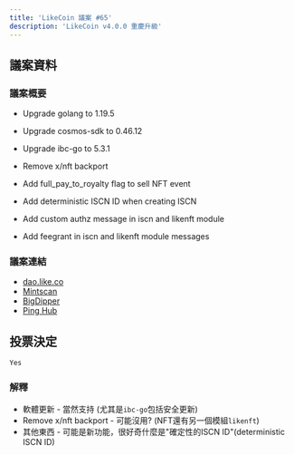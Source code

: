 ```yaml
---
title: 'LikeCoin 議案 #65'
description: 'LikeCoin v4.0.0 重慶升級'
---
```


## 議案資料

### 議案概要

- Upgrade golang to 1.19.5

- Upgrade cosmos-sdk to 0.46.12

- Upgrade ibc-go to 5.3.1

- Remove x/nft backport

- Add full_pay_to_royalty flag to sell NFT event

- Add deterministic ISCN ID when creating ISCN

- Add custom authz message in iscn and likenft module

- Add feegrant in iscn and likenft module messages

### 議案連結
- [dao.like.co](https://dao.like.co/proposals/65)
- [Mintscan](https://www.mintscan.io/likecoin/proposals/65)
- [BigDipper](https://bigdipper.live/likecoin/proposals/65)
- [Ping Hub](https://ping.pub/likecoin/gov/65)


## 投票決定
`Yes`

### 解釋
- 軟體更新 - 當然支持 (尤其是`ibc-go`包括安全更新)
- Remove x/nft backport - 可能沒用? (NFT還有另一個模組`likenft`)
- 其他東西 - 可能是新功能，很好奇什麼是"確定性的ISCN ID"(deterministic ISCN ID)
